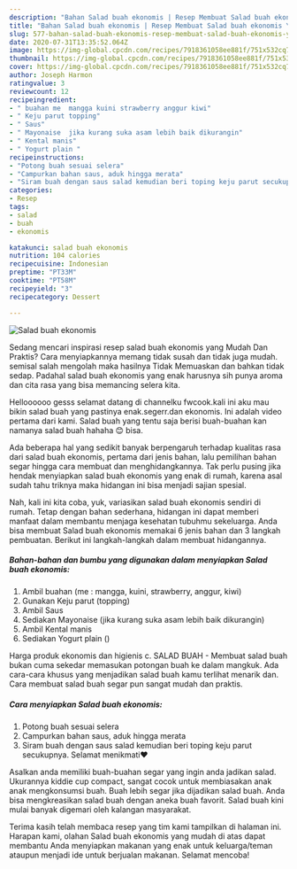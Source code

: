 ```yaml
---
description: "Bahan Salad buah ekonomis | Resep Membuat Salad buah ekonomis Yang Enak dan Simpel"
title: "Bahan Salad buah ekonomis | Resep Membuat Salad buah ekonomis Yang Enak dan Simpel"
slug: 577-bahan-salad-buah-ekonomis-resep-membuat-salad-buah-ekonomis-yang-enak-dan-simpel
date: 2020-07-31T13:35:52.064Z
image: https://img-global.cpcdn.com/recipes/7918361058ee881f/751x532cq70/salad-buah-ekonomis-foto-resep-utama.jpg
thumbnail: https://img-global.cpcdn.com/recipes/7918361058ee881f/751x532cq70/salad-buah-ekonomis-foto-resep-utama.jpg
cover: https://img-global.cpcdn.com/recipes/7918361058ee881f/751x532cq70/salad-buah-ekonomis-foto-resep-utama.jpg
author: Joseph Harmon
ratingvalue: 3
reviewcount: 12
recipeingredient:
- " buahan me  mangga kuini strawberry anggur kiwi"
- " Keju parut topping"
- " Saus"
- " Mayonaise  jika kurang suka asam lebih baik dikurangin"
- " Kental manis"
- " Yogurt plain "
recipeinstructions:
- "Potong buah sesuai selera"
- "Campurkan bahan saus, aduk hingga merata"
- "Siram buah dengan saus salad kemudian beri toping keju parut secukupnya. Selamat menikmati❤"
categories:
- Resep
tags:
- salad
- buah
- ekonomis

katakunci: salad buah ekonomis 
nutrition: 104 calories
recipecuisine: Indonesian
preptime: "PT33M"
cooktime: "PT58M"
recipeyield: "3"
recipecategory: Dessert

---
```



![Salad buah ekonomis](https://img-global.cpcdn.com/recipes/7918361058ee881f/751x532cq70/salad-buah-ekonomis-foto-resep-utama.jpg)

Sedang mencari inspirasi resep salad buah ekonomis yang Mudah Dan Praktis? Cara menyiapkannya memang tidak susah dan tidak juga mudah. semisal salah mengolah maka hasilnya Tidak Memuaskan dan bahkan tidak sedap. Padahal salad buah ekonomis yang enak harusnya sih punya aroma dan cita rasa yang bisa memancing selera kita.

Helloooooo gesss selamat datang di channelku fwcook.kali ini aku mau bikin salad buah yang pastinya enak.segerr.dan ekonomis. Ini adalah video pertama dari kami. Salad buah yang tentu saja berisi buah-buahan kan namanya salad buah hahaha 😊 bisa.

Ada beberapa hal yang sedikit banyak berpengaruh terhadap kualitas rasa dari salad buah ekonomis, pertama dari jenis bahan, lalu pemilihan bahan segar hingga cara membuat dan menghidangkannya. Tak perlu pusing jika hendak menyiapkan salad buah ekonomis yang enak di rumah, karena asal sudah tahu triknya maka hidangan ini bisa menjadi sajian spesial.


Nah, kali ini kita coba, yuk, variasikan salad buah ekonomis sendiri di rumah. Tetap dengan bahan sederhana, hidangan ini dapat memberi manfaat dalam membantu menjaga kesehatan tubuhmu sekeluarga. Anda bisa membuat Salad buah ekonomis memakai 6 jenis bahan dan 3 langkah pembuatan. Berikut ini langkah-langkah dalam membuat hidangannya.

<!--inarticleads1-->

##### Bahan-bahan dan bumbu yang digunakan dalam menyiapkan Salad buah ekonomis:

1. Ambil  buahan (me : mangga, kuini, strawberry, anggur, kiwi)
1. Gunakan  Keju parut (topping)
1. Ambil  Saus
1. Sediakan  Mayonaise  (jika kurang suka asam lebih baik dikurangin)
1. Ambil  Kental manis
1. Sediakan  Yogurt plain ()


Harga produk ekonomis dan higienis c. SALAD BUAH - Membuat salad buah bukan cuma sekedar memasukan potongan buah ke dalam mangkuk. Ada cara-cara khusus yang menjadikan salad buah kamu terlihat menarik dan. Cara membuat salad buah segar pun sangat mudah dan praktis. 

<!--inarticleads2-->

##### Cara menyiapkan Salad buah ekonomis:

1. Potong buah sesuai selera
1. Campurkan bahan saus, aduk hingga merata
1. Siram buah dengan saus salad kemudian beri toping keju parut secukupnya. Selamat menikmati❤


Asalkan anda memiliki buah-buahan segar yang ingin anda jadikan salad. Ukurannya kiddie cup compact, sangat cocok untuk membiasakan anak anak mengkonsumsi buah. Buah lebih segar jika dijadikan salad buah. Anda bisa mengkreasikan salad buah dengan aneka buah favorit. Salad buah kini mulai banyak digemari oleh kalangan masyarakat. 

Terima kasih telah membaca resep yang tim kami tampilkan di halaman ini. Harapan kami, olahan Salad buah ekonomis yang mudah di atas dapat membantu Anda menyiapkan makanan yang enak untuk keluarga/teman ataupun menjadi ide untuk berjualan makanan. Selamat mencoba!
